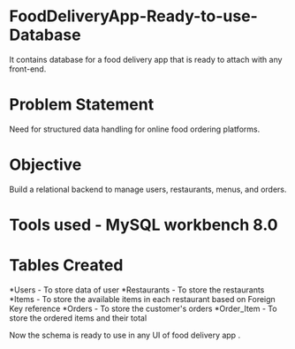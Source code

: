 # FoodDeliveryApp-Ready-to-use-Database
It contains database for a food delivery app that is ready to attach with any front-end.

# Problem Statement
   Need for structured data handling for online food ordering
 platforms.
#  Objective
  Build a relational backend to manage users, restaurants, menus,
 and orders.

# Tools used - MySQL workbench 8.0

# Tables Created
   *Users - To store data of user
   *Restaurants - To store the restaurants 
   *Items - To store the available items in each restaurant based on Foreign Key reference
   *Orders - To store the customer's orders
   *Order_Item - To store the ordered items and their total

Now the schema is ready to use in any UI of food delivery app .

